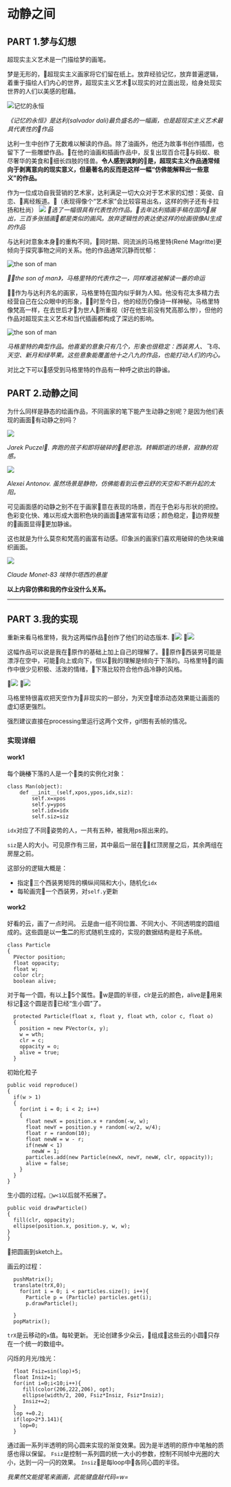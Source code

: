 # 动静之间

## PART 1.梦与幻想

超现实主义艺术是一门描绘梦的画笔。

梦是无形的，超现实主义画家将它们留在纸上。放弃经验记忆，放弃普遍逻辑，着重于描绘人们内心的世界，超现实主义艺术以现实的对立面出现，给身处现实世界的人们以美感的慰藉。

![记忆的永恒](mdimgs/Dali_mem.jpeg)

*《记忆的永恒》是达利(salvador dali)最负盛名的一幅画，也是超现实主义艺术最具代表性的作品*

达利一生中创作了无数难以解读的作品。除了油画外，他还为故事书创作插图，也留下了一些雕塑作品。在他的油画和插画作品中，反复出现百合花与蚂蚁、极尽奢华的美食和细长四肢的怪兽。**令人感到讽刺的是，超现实主义作品通常倾向于剥离意向的现实意义，但最著名的反而是这样一幅“仿佛能解释出一些意义”的作品。**

作为一位成功自我营销的艺术家，达利满足一切大众对于艺术家的幻想：英俊、自恋、离经叛道。（表现得像个“艺术家”会比较容易出名，这样的例子还有卡拉扬和杜尚）
![](mdimgs/Dali_monster.jpg)
*选了一幅很具有代表性的作品。去年达利插画手稿在国内展出，三百多张插画都是类似的画风。放弃逻辑性的表达使这样的绘画很像AI生成的作品*

与达利对意象本身的重构不同，同时期、同流派的马格里特(René Magritte)更倾向于探究事物之间的关系。他的作品通常沉静而忧郁：

![the son of man](mdimgs/tsom.jpg)

*《the son of man》，马格里特的代表作之一，同样难逃被解读一番的命运*

作为与达利齐名的画家，马格里特在国内似乎鲜为人知。他没有花太多精力去经营自己在公众眼中的形象，时至今日，他的经历仍像诗一样神秘。马格里特像梵高一样，在去世后才为世人所重视（好在他生前没有梵高那么惨），但他的作品对超现实主义艺术和当代插画都构成了深远的影响。

![the son of man](mdimgs/magritte.jpg)

*马格里特的典型作品。他喜爱的意象只有几个，形象也很稳定：西装男人、飞鸟、天空、新月和绿苹果。这些意象能覆盖他十之八九的作品，也能打动人们的内心。*

对比之下可以感受到马格里特的作品有一种呼之欲出的静谧。

## PART 2.动静之间
为什么同样是静态的绘画作品，不同画家的笔下能产生动静之别呢？是因为他们表现的画面有动静之别吗？

![](mdimgs/Puczel3.jpg)

*Jarek Puczel. 奔跑的孩子和即将破碎的肥皂泡。转瞬即逝的场景，寂静的观感。*

![](mdimgs/antonov113.jpg)

*Alexei Antonov. 虽然场景是静物，仿佛能看到云卷云舒的天空和不断升起的太阳。*

可见画面感的动静之别不在于画家意在表现的场景，而在于色彩与形状的把控。色彩变化快、难以形成大面积色块的画面通常富有动感；颜色稳定，边界规整的画面显得更加静谧。

这也就是为什么莫奈和梵高的画富有动感。印象派的画家们喜欢用破碎的色块来编织画面。

![](mdimgs/monet.jpeg)

*Claude Monet-83 埃特尔塔西的悬崖*





**以上内容仿佛和我的作业没什么关系。**

---

## PART 3.我的实现

重新来看马格里特，我为这两幅作品创作了他们的动态版本.
![](mdimgs/rm.jpg)
![](mdimgs/work1.gif)

这幅作品可以说是我在原作的基础上加上自己的理解了。原作西装男可能是漂浮在空中，可能向上或向下，但以我的理解是倾向于下落的。马格里特的画作中很少见积极、活泼的情绪，下落比较符合他作品冷静的风格。

![](mdimgs/37-René-Magritte-Storaro.jpg)
![](mdimgs/work2.gif)

马格里特很喜欢把天空作为非现实的一部分，为天空增添动态效果能让画面的虚幻感更强烈。

强烈建议直接在processing里运行这两个文件，gif图有丢帧的情况。

### 实现详细
#### work1
每个~~跳楼~~下落的人是一个类的实例化对象：
```
class Man(object):
    def __init__(self,xpos,ypos,idx,siz):
        self.x=xpos
        self.y=ypos
        self.idx=idx
        self.siz=siz
```

`idx`对应了不同姿势的人，一共有五种，被我用ps抠出来的。

`siz`是人的大小。可见原作有三层，其中最后一层在红顶房屋之后，其余两组在房屋之前。

这部分的逻辑大概是：
- 指定三个西装男矩阵的横纵间隔和大小，随机化`idx`
- 每轮画完一个西装男，对`self.y`更新

#### work2
好看的云，画了一点时间。
云是由一组不同位置、不同大小、不同透明度的圆组成的。这些圆是以**一生二**的形式随机生成的，实现的数据结构是粒子系统。
```
class Particle
{
  PVector position;
  float oppacity;
  float w;
  color clr;
  boolean alive;
```
对于每一个圆，有以上5个属性。w是圆的半径，clr是云的颜色，alive是用来标记这个圆是否已经“生小圆”了。
```
  protected Particle(float x, float y, float wth, color c, float o)
  {
    position = new PVector(x, y);
    w = wth;
    clr = c;
    oppacity = o;
    alive = true;
  }
  ```
  初始化粒子

  ```
  public void reproduce()
  {
    if(w > 1)
    {
      for(int i = 0; i < 2; i++)
      {
        float newX = position.x + random(-w, w);
        float newY = position.y + random(-w/2, w/4);
        float r = random(10);
        float newW = w - r;
        if(newW < 1)
          newW = 1;
        particles.add(new Particle(newX, newY, newW, clr, oppacity));
        alive = false;
      }
    }
  }
  ```
  生小圆的过程。`w<1`以后就不拓展了。
  ```
  public void drawParticle()
  {
    fill(clr, oppacity);
    ellipse(position.x, position.y, w, w);
  }
}
```
把圆画到sketch上。


画云的过程：
```
  pushMatrix();
  translate(trX,0);
    for(int i = 0; i < particles.size(); i++){
      Particle p = (Particle) particles.get(i);
      p.drawParticle();
      
  }
  popMatrix();
```

`trX`是云移动的`x`值。每轮更新。
无论创建多少朵云，组成这些云的小圆只存在一个统一的数组中。

闪烁的月光/烛光：
```
  float Fsiz=sin(lop)+5;
  float Insiz=1;
  for(int i=0;i<10;i++){
     fill(color(206,222,206), opt);
     ellipse(width/2, 200, Fsiz*Insiz, Fsiz*Insiz);
     Insiz+=2;
  }
  lop +=0.2;
  if(lop>2*3.141){
    lop=0;
  }
```
通过画一系列半透明的同心圆来实现的渐变效果。因为是半透明的原作中笔触的质感也得以保留。
`Fsiz`是控制一系列圆的统一大小的参数，控制不同帧中光圈的大小，达到一闪一闪的效果。
`Insiz`是每loop中各同心圆的半径。

*我果然文能提笔来画画，武能键盘敲代码=w=*